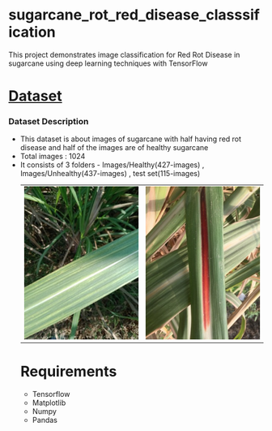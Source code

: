 # sugarcane_rot_red_disease_classsification
This project demonstrates image classification for Red Rot Disease in sugarcane using deep learning techniques with TensorFlow
# [Dataset](https://www.kaggle.com/datasets/alihussainkhan24/red-rot-sugarcane-disease-leaf-dataset)
### Dataset Description
- This dataset is about images of sugarcane with half having red rot disease and half of the images are of healthy sugarcane
- Total images : 1024
- It consists of 3 folders - Images/Healthy(427-images) , Images/Unhealthy(437-images) , test set(115-images)
  <table>
  <tr>
    <td><img src="Readme_images/healthy.jpg" alt="Image 1"></td>
    <td><img src="Readme_images/unhealthy.jpg" alt="Image 2"></td>
  </tr>
</table>

# Requirements
- Tensorflow
- Matplotlib
- Numpy
- Pandas
